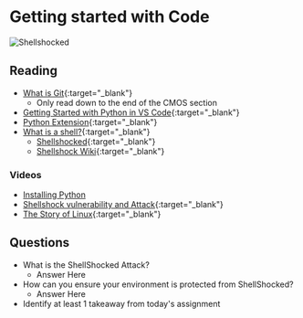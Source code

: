 # Getting started with Code

![Shellshocked](https://upload.wikimedia.org/wikipedia/commons/thumb/7/7c/Shellshock-bug.svg/1200px-Shellshock-bug.svg.png)

## Reading

- [What is Git](https://www.atlassian.com/git/tutorials/what-is-git){:target="_blank"} 
  - Only read down to the end of the CMOS section
- [Getting Started with Python in VS Code](https://code.visualstudio.com/docs/python/python-tutorial#_prerequisites){:target="_blank"}
- [Python Extension](https://marketplace.visualstudio.com/items?itemName=ms-python.python){:target="_blank"}
- [What is a shell?](https://www.tutorialspoint.com/unix/unix-what-is-shell.htm){:target="_blank"} 
  - [Shellshocked](https://www.wired.com/2014/09/shellshocked-bash/){:target="_blank"} 
  - [Shellshock Wiki](https://en.wikipedia.org/wiki/Shellshock_(software_bug)){:target="_blank"} 

### Videos

- [Installing Python](https://www.youtube.com/watch?v=yXfCq4xzrrI)
- [Shellshock vulnerability and Attack](https://www.youtube.com/watch?v=aCj-Khvg5n0){:target="_blank"} 
- [The Story of Linux](https://www.youtube.com/watch?v=5ocq6_3-nEw){:target="_blank"}

## Questions

- What is the ShellShocked Attack?
  - Answer Here
- How can you ensure your environment is protected from ShellShocked?
  - Answer Here
- Identify at least 1 takeaway from today's assignment